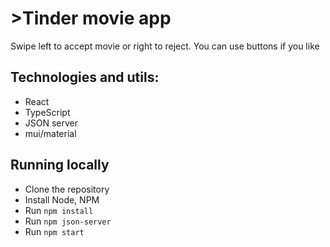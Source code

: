 # >Tinder movie app

Swipe left to accept movie or right to reject. You can use buttons if you like

## Technologies and utils:

- React
- TypeScript
- JSON server
- mui/material

## Running locally

- Clone the repository
- Install Node, NPM
- Run `npm install`
- Run `npm json-server`
- Run `npm start`
